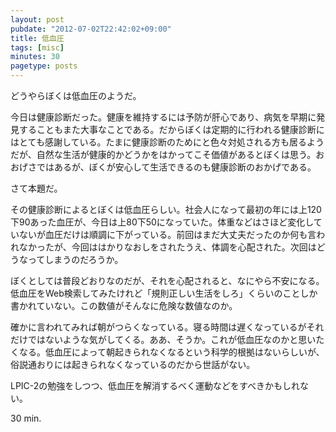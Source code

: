 ```yaml
---
layout: post
pubdate: "2012-07-02T22:42:02+09:00"
title: 低血圧
tags: [misc]
minutes: 30
pagetype: posts
---
```

どうやらぼくは低血圧のようだ。

今日は健康診断だった。健康を維持するには予防が肝心であり、病気を早期に発見することもまた大事なことである。だからぼくは定期的に行われる健康診断にはとても感謝している。たまに健康診断のためにと色々対処される方も居るようだが、自然な生活が健康的かどうかをはかってこそ価値があるとぼくは思う。おおげさではあるが、ぼくが安心して生活できるのも健康診断のおかげである。

さて本題だ。

その健康診断によるとぼくは低血圧らしい。社会人になって最初の年には上120下90あった血圧が、今日は上80下50になっていた。体重などはさほど変化していないが血圧だけは順調に下がっている。前回はまだ大丈夫だったのか何も言われなかったが、今回ははかりなおしをされたうえ、体調を心配された。次回はどうなってしまうのだろうか。

ぼくとしては普段どおりなのだが、それを心配されると、なにやら不安になる。低血圧をWeb検索してみたけれど「規則正しい生活をしろ」くらいのことしか書かれていない。この数値がそんなに危険な数値なのか。

確かに言われてみれば朝がつらくなっている。寝る時間は遅くなっているがそれだけではないような気がしてくる。ああ、そうか。これが低血圧なのかと思いたくなる。低血圧によって朝起きられなくなるという科学的根拠はないらしいが、俗説通おりには起きられなくなっているのだから世話がない。

LPIC-2の勉強をしつつ、低血圧を解消するべく運動などをすべきかもしれない。

30 min.
